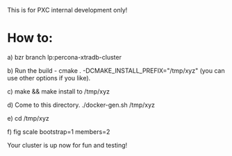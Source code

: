This is for PXC internal development only!

How to:
============

a) bzr branch lp:percona-xtradb-cluster

b) Run the build - cmake .     -DCMAKE_INSTALL_PREFIX="/tmp/xyz"    (you can use other options if you like). 

c) make  &&  make install to /tmp/xyz

d) Come to this directory. ./docker-gen.sh /tmp/xyz 

e) cd /tmp/xyz 

f) fig scale bootstrap=1 members=2      

Your cluster is up now for fun and testing!
